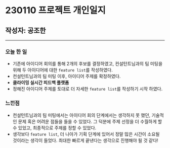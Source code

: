# 230110 프로젝트 개인일지
## 작성자: 공조한

---

### 오늘 한 일

- 기존에 아이디어 회의를 통해 2개의 후보를 결정하였고, 컨설턴트님과의 팀 미팅을 위해 두 아이디어에 대한 `feature list`를 작성하였다.
- 컨설턴트님과의 팀 미팅 이후, 아이디어 주제를 확정하였다.
- **클라이밍 실시간 피드백 플랫폼**
- 정해진 아이디어 주제를 토대로 더 자세한 `feature list`를 작성하기 시작 하였다.

### 느낀점

- 컨설턴트님과의 팀 미팅에서는 아이디어 회의 단계에서는 생각하지 못 했던, 기술적인 문제 혹은 어려운 점들을 들을 수 있었다. 그 덕분에 주제 선정을 더 수월하게 할 수 있었고, 최종적으로 주제를 정할 수 있었다.
- 생각보다 `feature list`, 더 나아가 기획 단계에 있어서 정말 많은 시간이 소요될 것이라는 생각이 들었다. 최대한 빠르게 끝낸다는 생각으로 진행해야 될 것 같다!